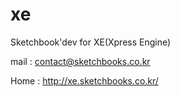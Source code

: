 xe
==

Sketchbook'dev for XE(Xpress Engine)

mail : contact@sketchbooks.co.kr

Home : http://xe.sketchbooks.co.kr/
